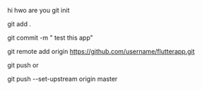 hi hwo are you 
git init

git add .

git commit -m " test this app"

git remote add origin https://github.com/username/flutterapp.git

git push or 

git push --set-upstream origin master